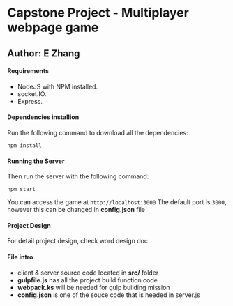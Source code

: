 # Capstone Project - Multiplayer webpage game
## Author: E Zhang
#### Requirements 
- NodeJS with NPM installed.
- socket.IO.
- Express.

#### Dependencies installion
Run the following command to download all the dependencies:

```
npm install
```

#### Running the Server
Then run the server with the following command:

```
npm start
```

You can access the game at `http://localhost:3000` The default port is `3000`, however this can be changed in **config.json** file

#### Project Design 
For detail project design, check word design doc

#### File intro 
* client & server source code located in **src/** folder 
* **gulpfile.js** has all the project build function code
* **webpack.ks** will be needed for gulp building mission
* **config.json** is one of the souce code that is needed in server.js